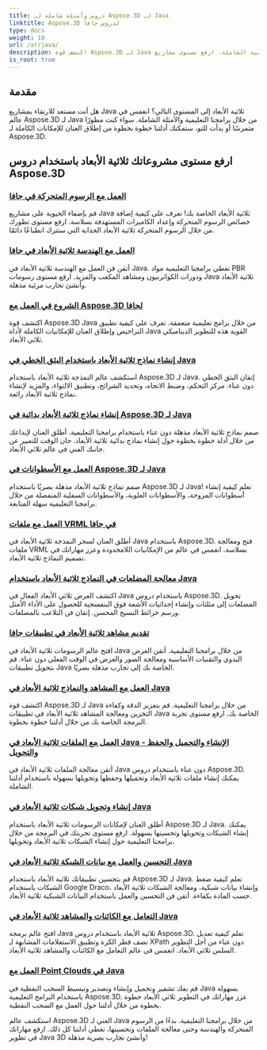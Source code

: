 ```yaml
---
title: دروس وأمثلة شاملة لـ Aspose.3D لـ Java
linktitle: Aspose.3D لدروس جافا
type: docs
weight: 10
url: /ar/java/
description: اكتشف قوة Aspose.3D لـ Java من خلال البرامج التعليمية الشاملة. ارفع مستوى مشاريع Java ثلاثية الأبعاد الخاصة بك من خلال البرامج التعليمية حول الرسوم المتحركة والهندسة والترخيص والمزيد!
is_root: true
---
```

## مقدمة

هل أنت مستعد للارتقاء بمشاريع Java ثلاثية الأبعاد إلى المستوى التالي؟ انغمس في عالم Aspose.3D لـ Java من خلال برامجنا التعليمية والأمثلة الشاملة. سواء كنت مطورًا متمرسًا أو بدأت للتو، ستمكنك أدلتنا خطوة بخطوة من إطلاق العنان للإمكانات الكاملة لـ Aspose.3D.

## ارفع مستوى مشروعاتك ثلاثية الأبعاد باستخدام دروس Aspose.3D

### [العمل مع الرسوم المتحركة في جافا](./animations/)

قم بإضفاء الحيوية على مشاريع Java ثلاثية الأبعاد الخاصة بك! تعرف على كيفية إضافة خصائص الرسوم المتحركة وإعداد الكاميرات المستهدفة بسلاسة. ارفع مستوى تطورك من خلال الرسوم المتحركة ثلاثية الأبعاد الجذابة التي ستترك انطباعًا دائمًا.

### [العمل مع الهندسة ثلاثية الأبعاد في جافا](./geometry/)

أتقن فن العمل مع الهندسة ثلاثية الأبعاد في Java. تغطي برامجنا التعليمية مواد PBR ودورات الكواترنيون ومشاهد المكعب والمزيد. ارفع مستوى رسومات Java ثلاثية الأبعاد وأنشئ تجارب مرئية مذهلة.

### [الشروع في العمل مع Aspose.3D لجافا](./licensing/)

اكتشف قوة Aspose.3D Java من خلال برامج تعليمية متعمقة. تعرف على كيفية تطبيق التراخيص وإطلاق العنان للإمكانيات الكاملة لأداة Java القوية هذه للتطوير الديناميكي ثلاثي الأبعاد.

### [إنشاء نماذج ثلاثية الأبعاد باستخدام البثق الخطي في Java](./linear-extrusion/)

استكشف عالم النمذجة ثلاثية الأبعاد باستخدام Aspose.3D لـ Java. إتقان البثق الخطي دون عناء. مركز التحكم، وضبط الاتجاه، وتحديد الشرائح، وتطبيق الالتواء، والمزيد لإنشاء نماذج ثلاثية الأبعاد رائعة.

### [إنشاء نماذج ثلاثية الأبعاد بدائية في Aspose.3D لـ Java](./primitive-3d-models/)

صمم نماذج ثلاثية الأبعاد مذهلة دون عناء باستخدام برامجنا التعليمية. أطلق العنان لإبداعك من خلال أدلة خطوة بخطوة حول إنشاء نماذج بدائية ثلاثية الأبعاد. حان الوقت للتعبير عن جانبك الفني في عالم ثلاثي الأبعاد.

### [العمل مع الأسطوانات في Aspose.3D لـ Java](./cylinders/)

صمم نماذج ثلاثية الأبعاد مذهلة بصريًا باستخدام Aspose.3D لـ Java! تعلم كيفية إنشاء أسطوانات المروحة، والأسطوانات العلوية، والأسطوانات السفلية المنفصلة من خلال برامجنا التعليمية سهلة المتابعة.

### [العمل مع ملفات VRML في جافا](./vrml-files/)

أطلق العنان لسحر النمذجة ثلاثية الأبعاد في Java باستخدام Aspose.3D. فتح ومعالجة ملفات VRML بسلاسة. انغمس في عالم من الإمكانيات اللامحدودة وعزز مهاراتك في تصميم النماذج ثلاثية الأبعاد.

### [معالجة المضلعات في النماذج ثلاثية الأبعاد باستخدام Java](./polygon/)

اكتشف العرض ثلاثي الأبعاد الفعال في Java باستخدام دروس Aspose.3D. تحويل المضلعات إلى مثلثات وإنشاء إحداثيات الأشعة فوق البنفسجية للحصول على الأداء الأمثل ورسم خرائط النسيج المحسن. إتقان فن التلاعب بالمضلعات.

### [تقديم مشاهد ثلاثية الأبعاد في تطبيقات جافا](./rendering-3d-scenes/)

افتح عالم الرسومات ثلاثية الأبعاد في Java من خلال برامجنا التعليمية. أتقن العرض اليدوي والتقنيات الأساسية ومعالجة الصور والعرض في الوقت الفعلي دون عناء. قم بتحويل تطبيقات Java الخاصة بك إلى تجارب مذهلة بصريًا.

### [العمل مع المشاهد والنماذج ثلاثية الأبعاد في Java](./3d-scenes-and-models/)

اكتشف قوة Aspose.3D لـ Java من خلال برامجنا التعليمية. قم بتعزيز الدقة وكفاءة التخزين ومعالجة المشاهد ثلاثية الأبعاد في تطبيقات Java الخاصة بك. ارفع مستوى تجربة البرمجة الخاصة بك من خلال أدلتنا خطوة بخطوة.

### [العمل مع الملفات ثلاثية الأبعاد في Java - الإنشاء والتحميل والحفظ والتحويل](./load-and-save/)

أتقن معالجة الملفات ثلاثية الأبعاد في Java دون عناء باستخدام دروس Aspose.3D. يمكنك إنشاء ملفات ثلاثية الأبعاد وتحميلها وحفظها وتحويلها بسهولة باستخدام أدلتنا الشاملة.

### [إنشاء وتحويل شبكات ثلاثية الأبعاد في Java](./transforming-3d-meshes/)

أطلق العنان لإمكانات الرسومات ثلاثية الأبعاد باستخدام Aspose.3D لـ Java. يمكنك إنشاء الشبكات وتحويلها وتحسينها بسهولة. ارفع مستوى تجربتك في البرمجة من خلال برامجنا التعليمية حول إنشاء الشبكات ثلاثية الأبعاد وتحويلها.

### [التحسين والعمل مع بيانات الشبكة ثلاثية الأبعاد في Java](./3d-mesh-data/)

قم بتحسين تطبيقاتك ثلاثية الأبعاد باستخدام Aspose.3D لـ Java. تعلم كيفية ضغط الشبكات باستخدام Google Draco، وإنشاء بيانات شبكية، ومعالجة الشبكات ثلاثية الأبعاد حسب المادة بكفاءة. أتقن فن التحسين والعمل باستخدام البيانات الشبكية ثلاثية الأبعاد.

### [التعامل مع الكائنات والمشاهد ثلاثية الأبعاد في Java](./3d-objects-and-scenes/)

افتح عالم برمجة Java ثلاثية الأبعاد باستخدام دروس Aspose.3D. تعلم كيفية تعديل نصف قطر الكرة وتطبيق الاستعلامات المشابهة لـ XPath دون عناء من أجل التطوير السلس ثلاثي الأبعاد. انغمس في عالم التعامل مع الكائنات والمشاهد ثلاثية الأبعاد.

### [العمل مع Point Clouds في Java](./point-clouds/)

قم بفك تشفير وتحميل وإنشاء وتصدير وتبسيط السحب النقطية في Java بسهولة باستخدام البرامج التعليمية Aspose.3D. عزز مهاراتك في التطوير ثلاثي الأبعاد خطوة بخطوة من خلال أدلتنا حول العمل مع السحب النقطية.

استكشف عالم Aspose.3D الغني لـ Java من خلال برامجنا التعليمية. بدءًا من الرسوم المتحركة والهندسة وحتى معالجة الملفات وتحسينها، تغطي أدلتنا كل ذلك. ارفع مهاراتك في تطوير Java 3D وأنشئ تجارب بصرية مذهلة!